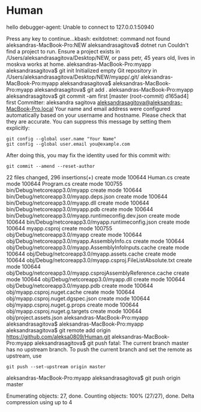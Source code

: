 # Human
hello
debugger-agent: Unable to connect to 127.0.0.1:50940

Press any key to continue...kbash: exitdotnet: command not found
aleksandras-MacBook-Pro:NEW aleksandrasagitova$ dotnet run
Couldn't find a project to run. Ensure a project exists in /Users/aleksandrasagitova/Desktop/NEW, or pass 
petr, 45 years old,  lives in moskva works at home.
aleksandras-MacBook-Pro:myapp aleksandrasagitova$ git init
Initialized empty Git repository in /Users/aleksandrasagitova/Desktop/NEW/myapp/.git/
aleksandras-MacBook-Pro:myapp aleksandrasagitova$ 
aleksandras-MacBook-Pro:myapp aleksandrasagitova$ git add .
aleksandras-MacBook-Pro:myapp aleksandrasagitova$ git commit -am first
[master (root-commit) d165ad4] first
 Committer: aleksandra sagitova <aleksandrasagitova@aleksandras-MacBook-Pro.local>
Your name and email address were configured automatically based
on your username and hostname. Please check that they are accurate.
You can suppress this message by setting them explicitly:

    git config --global user.name "Your Name"
    git config --global user.email you@example.com

After doing this, you may fix the identity used for this commit with:

    git commit --amend --reset-author

 22 files changed, 296 insertions(+)
 create mode 100644 Human.cs
 create mode 100644 Program.cs
 create mode 100755 bin/Debug/netcoreapp3.0/myapp
 create mode 100644 bin/Debug/netcoreapp3.0/myapp.deps.json
 create mode 100644 bin/Debug/netcoreapp3.0/myapp.dll
 create mode 100644 bin/Debug/netcoreapp3.0/myapp.pdb
 create mode 100644 bin/Debug/netcoreapp3.0/myapp.runtimeconfig.dev.json
 create mode 100644 bin/Debug/netcoreapp3.0/myapp.runtimeconfig.json
 create mode 100644 myapp.csproj
 create mode 100755 obj/Debug/netcoreapp3.0/myapp
 create mode 100644 obj/Debug/netcoreapp3.0/myapp.AssemblyInfo.cs
 create mode 100644 obj/Debug/netcoreapp3.0/myapp.AssemblyInfoInputs.cache
 create mode 100644 obj/Debug/netcoreapp3.0/myapp.assets.cache
 create mode 100644 obj/Debug/netcoreapp3.0/myapp.csproj.FileListAbsolute.txt
 create mode 100644 obj/Debug/netcoreapp3.0/myapp.csprojAssemblyReference.cache
 create mode 100644 obj/Debug/netcoreapp3.0/myapp.dll
 create mode 100644 obj/Debug/netcoreapp3.0/myapp.pdb
 create mode 100644 obj/myapp.csproj.nuget.cache
 create mode 100644 obj/myapp.csproj.nuget.dgspec.json
 create mode 100644 obj/myapp.csproj.nuget.g.props
 create mode 100644 obj/myapp.csproj.nuget.g.targets
 create mode 100644 obj/project.assets.json
aleksandras-MacBook-Pro:myapp aleksandrasagitova$ 
aleksandras-MacBook-Pro:myapp aleksandrasagitova$ git remote add origin https://github.com/aleksa0809/Human.git
aleksandras-MacBook-Pro:myapp aleksandrasagitova$ git push
fatal: The current branch master has no upstream branch.
To push the current branch and set the remote as upstream, use

    git push --set-upstream origin master

aleksandras-MacBook-Pro:myapp aleksandrasagitova$ git push origin master

Enumerating objects: 27, done.
Counting objects: 100% (27/27), done.
Delta compression using up to 4 
